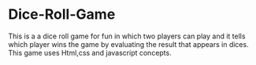 # Dice-Roll-Game
This is a a dice roll game for fun in which two players can play and it tells which player wins the game by evaluating the result that appears in dices.
This game uses Html,css and javascript concepts.
